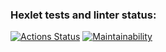 ### Hexlet tests and linter status:
[![Actions Status](https://github.com/SafinMR/java-project-61/workflows/hexlet-check/badge.svg)](https://github.com/SafinMR/java-project-61/actions)
[![Maintainability](https://api.codeclimate.com/v1/badges/8ae75bfa68935bf330f1/maintainability)](https://codeclimate.com/github/SafinMR/java-project-61/maintainability)

